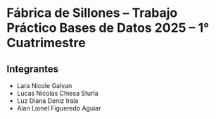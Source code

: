 # Fábrica de Sillones – Trabajo Práctico Bases de Datos 2025 – 1° Cuatrimestre

## Integrantes
- Lara Nicole Galvan
- Lucas Nicolas Chiesa Sturla
- Luz Diana Deniz Irala
- Alan Lionel Figueredo Aguiar
